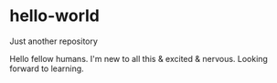 # hello-world
Just another repository

Hello fellow humans.
I'm new to all this & excited & nervous. Looking forward to learning. 
